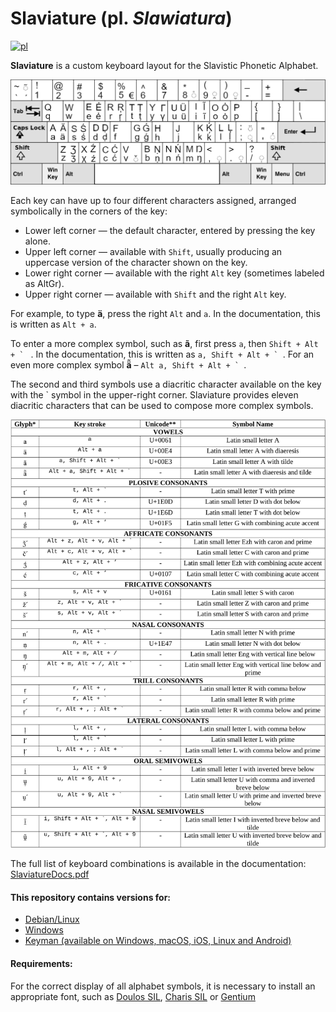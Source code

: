 # Slaviature (pl. *Slawiatura*)

[![pl](https://img.shields.io/badge/lang-pl-red.svg)](https://github.com/IS-UMK/Slaviature/blob/master/pl/README.md)

**Slaviature** is a custom keyboard layout for the Slavistic Phonetic Alphabet. 

![slaviature](slaviature.png)

Each key can have up to four different characters assigned, arranged
symbolically in the corners of the key:

- Lower left corner — the default character, entered by pressing the key alone.
- Upper left corner — available with `Shift`, usually producing an uppercase
  version of the character shown on the key.
- Lower right corner — available with the right `Alt` key (sometimes labeled as
  AltGr).
- Upper right corner — available with `Shift` and the right `Alt` key.

For example, to type **ä**, press the right `Alt` and `a`. In the documentation,
this is written as `Alt + a`.

To enter a more complex symbol, such as **ã**, first press `a`, then ``Shift + Alt + ` ``
. In the documentation, this is written as ``a, Shift + Alt + ` ``. For an even more
complex symbol **ä̃**  – ``Alt a, Shift + Alt + ` ``. 

The second and third symbols use a diacritic character available on the key with
the ` symbol in the upper-right corner. Slaviature provides eleven diacritic
characters that can be used to compose more complex symbols.

![slaviature_docs.png](slaviature_docs.png)

The full list of keyboard combinations is available in the documentation: [SlaviatureDocs.pdf](keyman/extras/SlaviatureDocs.pdf)

#### This repository contains versions for:

- [Debian/Linux](linux/README.md)
- [Windows](windows/README.md)
- [Keyman (available on Windows, macOS, iOS, Linux and Android)](keyman/README.md)

#### Requirements:

For the correct display of all alphabet symbols, it is necessary to install an appropriate font, such as [Doulos SIL](https://software.sil.org/doulos/),  [Charis SIL](https://software.sil.org/charis/)  or [Gentium](https://software.sil.org/gentium/)

